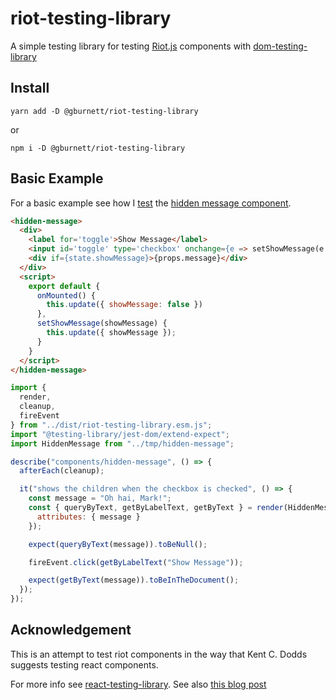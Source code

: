 # riot-testing-library
A simple testing library for testing [Riot.js](https://riot.js.org/) components with [dom-testing-library](https://testing-library.com/)

## Install

``` shell
yarn add -D @gburnett/riot-testing-library
```

or

``` shell
npm i -D @gburnett/riot-testing-library
```

## Basic Example

For a basic example see how I
[test](https://github.com/gburnett/riot-testing-library/blob/master/example/hidden-message.test.js)
the [hidden message component](https://github.com/gburnett/riot-testing-library/blob/master/fixtures/hidden-message.riot).

``` html
<hidden-message>
  <div>
    <label for='toggle'>Show Message</label>
    <input id='toggle' type='checkbox' onchange={e => setShowMessage(e.target.checked)} checked={state.showMessage} />
    <div if={state.showMessage}>{props.message}</div>
  </div>
  <script>
    export default {
      onMounted() {
        this.update({ showMessage: false })
      },
      setShowMessage(showMessage) {
        this.update({ showMessage });
      }
    }
  </script>
</hidden-message>
```

``` javascript
import {
  render,
  cleanup,
  fireEvent
} from "../dist/riot-testing-library.esm.js";
import "@testing-library/jest-dom/extend-expect";
import HiddenMessage from "../tmp/hidden-message";

describe("components/hidden-message", () => {
  afterEach(cleanup);

  it("shows the children when the checkbox is checked", () => {
    const message = "Oh hai, Mark!";
    const { queryByText, getByLabelText, getByText } = render(HiddenMessage, {
      attributes: { message }
    });

    expect(queryByText(message)).toBeNull();

    fireEvent.click(getByLabelText("Show Message"));

    expect(getByText(message)).toBeInTheDocument();
  });
});
```

## Acknowledgement
This is an attempt to test riot components in the way that Kent
C. Dodds suggests testing react components.

For more info see
[react-testing-library](https://github.com/testing-library/react-testing-library).
See also [this blog post](https://kentcdodds.com/blog/testing-implementation-details)
